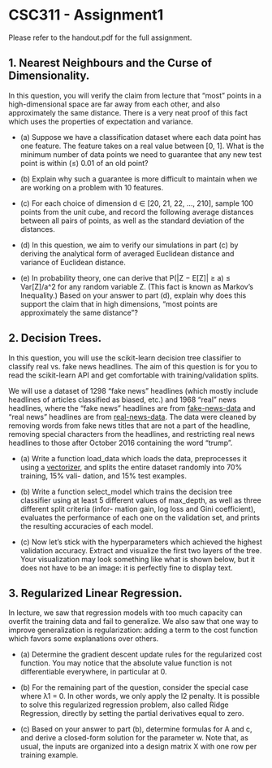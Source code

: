 # CSC311 - Assignment1

Please refer to the handout.pdf for the full assignment.

## 1. Nearest Neighbours and the Curse of Dimensionality. 

In this question, you will verify the claim from lecture that “most” points in a high-dimensional space are far away from each other, and also approximately the same distance. There is a very neat proof of this fact which uses the properties of expectation and variance.

- (a) Suppose we have a classification dataset where each data point has one feature. The feature takes on a real value between [0, 1]. What is the minimum number of data points we need to guarantee that any new test point is within (≤) 0.01 of an old point?

- (b) Explain why such a guarantee is more difficult to maintain when we are working on a problem with 10 features.

- (c) For each choice of dimension d ∈ [20, 21, 22, ..., 210], sample 100 points from the unit cube, and record the following average distances between all pairs of points, as well as the standard deviation of the distances.

- (d) In this question, we aim to verify our simulations in part (c) by deriving the analytical form of averaged Euclidean distance and variance of Euclidean distance.

- (e) In probability theory, one can derive that P(|Z − E[Z]| ≥ a) ≤ Var[Z]/a^2 for any random variable Z. (This fact is known as Markov’s Inequality.) Based on your answer to part (d), explain why does this support the claim that in high dimensions, “most points are approximately the same distance”?

## 2. Decision Trees.
In this question, you will use the scikit-learn decision tree classifier to classify real vs. fake news headlines. The aim of this question is for you to read the scikit-learn API and get comfortable with training/validation splits.

We will use a dataset of 1298 “fake news” headlines (which mostly include headlines of articles classified as biased, etc.) and 1968 “real” news headlines, where the “fake news” headlines are from [fake-news-data](https://www.kaggle.com/mrisdal/fake-news/data) and “real news” headlines are from [real-news-data](https://www.kaggle.com/therohk/million-headlines). The data were cleaned by removing words from fake news titles that are not a part of the headline, removing special characters from the headlines, and restricting real news headlines to those after October 2016 containing the word “trump”.

- (a) Write a function load_data which loads the data, preprocesses it using a [vectorizer](http://scikit-learn.org/stable/modules/classes.html#module-sklearn.feature_extraction.text), and splits the entire dataset randomly into 70% training, 15% vali- dation, and 15% test examples.

- (b) Write a function select_model which trains the decision tree classifier using at least 5 different values of max_depth, as well as three different split criteria (infor- mation gain, log loss and Gini coefficient), evaluates the performance of each one on the validation set, and prints the resulting accuracies of each model.

- (c) Now let’s stick with the hyperparameters which achieved the highest validation accuracy. Extract and visualize the first two layers of the tree. Your visualization may look something like what is shown below, but it does not have to be an image: it is perfectly fine to display text.

## 3. Regularized Linear Regression.
In lecture, we saw that regression models with too much capacity can overfit the training data and fail to generalize. We also saw that one way to improve generalization is regularization: adding a term to the cost function which favors some explanations over others.

- (a) Determine the gradient descent update rules for the regularized cost function. You may notice that the absolute value function is not differentiable everywhere,
in particular at 0.

- (b) For the remaining part of the question, consider the special case where λ1 = 0. In other words, we only apply the l2 penalty. It is possible to solve this regularized regression problem, also called Ridge Regression, directly by setting the partial derivatives equal to zero.

- (c) Based on your answer to part (b), determine formulas for A and c, and derive a closed-form solution for the parameter w. Note that, as usual, the inputs are organized into a design matrix X with one row per training example.

